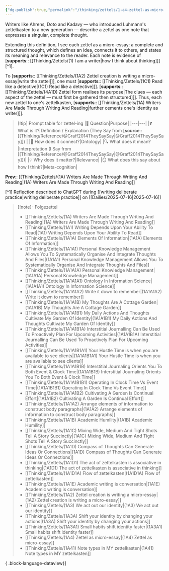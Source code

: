 ```yaml
---
{"dg-publish":true,"permalink":"/thinking/zettels/1-a4-zettel-as-micro-essay/","noteIcon":"","created":"2025-07-16T12:59","updated":"2025-07-21T21:29"}
---
```


Writers like Ahrens, Doto and Kadavy — who introduced Luhmann's zettelkasten to a new generation — describe a zettel as one note that expresses a singular, complete thought. 

Extending this definition, I see each zettel as a micro-essay: a complete and structured thought, which defines an idea, connects it to others, and states its meaning and relevance to the reader. Each note is evidence of [**supports**:: [[Thinking/Zettels/(1) I am a writer\|how I think about thinking]]][^1]. 

To [**supports**:: [[Thinking/Zettels/(1A2) Zettel creation is writing a micro-essay\|write the zettel]]], one must [**supports**:: [[Thinking/Zettels/(1C1) Read like a detective\|(1C1) Read like a detective]]]. [**supports**:: [[Thinking/Zettels/(4A1D) Zettel form realises its purpose\|The clues — each aspect of the zettel — must first be gathered then structured]]]. Thus, each new zettel to one's zettelkasten, [**supports**:: [[Thinking/Zettels/(1A) Writers Are Made Through Writing And Reading\|further cements one's identity as writer]]].


> [!tip] Prompt table for zettel-ing 
> |💬 Question|Purpose|
> |---|---|
> |❓ What is it?|Definition / Explanation (They Say from [**source**:: [[Thinking/Reference/@Graff2014TheySaySay\|@Graff2014TheySaySay]]) |
> |🧩 How does it connect?|Ontology|
> |🔍 What does it mean?|Interpretation (I Say from [[Thinking/Reference/@Graff2014TheySaySay\|@Graff2014TheySaySay]])|
> |💡 Why does it matter?|Relevance|
> |🪞 What does this say about how I think?|Meta-cognition|

**Prev**:: [[Thinking/Zettels/(1A) Writers Are Made Through Writing And Reading\|(1A) Writers Are Made Through Writing And Reading]]

[^1] Reflection described to ChatGPT during [[writing deliberate practice\|writing deliberate practice]] on [[Dailies/2025-07-16\|2025-07-16]]


> [!note]- Folgezettel
>  - [[Thinking/Zettels/(1A) Writers Are Made Through Writing And Reading\|(1A) Writers Are Made Through Writing And Reading]]
> - [[Thinking/Zettels/(1A1) Writing Depends Upon Your Ability To Read\|(1A1) Writing Depends Upon Your Ability To Read]]
> - [[Thinking/Zettels/(1A1A) Elements Of Information\|(1A1A) Elements Of Information]]
> - [[Thinking/Zettels/(1A1A1) Personal Knowledge Management Allows You To Systematically Organise And Integrate Thoughts And Files\|(1A1A1) Personal Knowledge Management Allows You To Systematically Organise And Integrate Thoughts And Files]]
> - [[Thinking/Zettels/(1A1A1A) Personal Knowledge Management\|(1A1A1A) Personal Knowledge Management]]
> - [[Thinking/Zettels/(1A1A1A1) Ontology In Information Science\|(1A1A1A1) Ontology In Information Science]]
> - [[Thinking/Zettels/(1A1A1A2) Write it down to remember\|(1A1A1A2) Write it down to remember]]
> - [[Thinking/Zettels/(1A1A1B) My Thoughts Are A Cottage Garden\|(1A1A1B) My Thoughts Are A Cottage Garden]]
> - [[Thinking/Zettels/(1A1A1B1) My Daily Actions And Thoughts Cultivate My Garden Of Identity\|(1A1A1B1) My Daily Actions And Thoughts Cultivate My Garden Of Identity]]
> - [[Thinking/Zettels/(1A1A1B1A) Interstitial Journalling Can Be Used To Proactively Plan For Upcoming Activities\|(1A1A1B1A) Interstitial Journalling Can Be Used To Proactively Plan For Upcoming Activities]]
> - [[Thinking/Zettels/(1A1A1B1A1) Your Hustle Time is when you are available to see clients\|(1A1A1B1A1) Your Hustle Time is when you are available to see clients]]
> - [[Thinking/Zettels/(1A1A1B1B) Interstitial Journaling Orients You To Both Event & Clock Time\|(1A1A1B1B) Interstitial Journaling Orients You To Both Event & Clock Time]]
> - [[Thinking/Zettels/(1A1A1B1B1) Operating In Clock Time Vs Event Time\|(1A1A1B1B1) Operating In Clock Time Vs Event Time]]
> - [[Thinking/Zettels/(1A1A1B2) Cultivating A Garden Is Continual Effort\|(1A1A1B2) Cultivating A Garden Is Continual Effort]]
> - [[Thinking/Zettels/(1A1A2) Arrange elements of information to construct body paragraphs\|(1A1A2) Arrange elements of information to construct body paragraphs]]
> - [[Thinking/Zettels/(1A1B) Academic Humility\|(1A1B) Academic Humility]]
> - [[Thinking/Zettels/(1A1C) Mixing Wide, Medium And Tight Shots Tell A Story Succinctly\|(1A1C) Mixing Wide, Medium And Tight Shots Tell A Story Succinctly]]
> - [[Thinking/Zettels/(1A1D) Compass of Thoughts Can Generate Ideas Or Connections\|(1A1D) Compass of Thoughts Can Generate Ideas Or Connections]]
> - [[Thinking/Zettels/(1A1D1) The act of zettelkasten is associative in thinking\|(1A1D1) The act of zettelkasten is associative in thinking]]
> - [[Thinking/Zettels/(1A1D1A) Flow of zettelkasten\|(1A1D1A) Flow of zettelkasten]]
> - [[Thinking/Zettels/(1A1E) Academic writing is conversation\|(1A1E) Academic writing is conversation]]
> - [[Thinking/Zettels/(1A2) Zettel creation is writing a micro-essay\|(1A2) Zettel creation is writing a micro-essay]]
> - [[Thinking/Zettels/(1A3) We act out our identity\|(1A3) We act out our identity]]
> - [[Thinking/Zettels/(1A3A) Shift your identity by changing your actions\|(1A3A) Shift your identity by changing your actions]]
> - [[Thinking/Zettels/(1A3A1) Small habits shift identity faster\|(1A3A1) Small habits shift identity faster]]
> - [[Thinking/Zettels/(1A4) Zettel as micro-essay\|(1A4) Zettel as micro-essay]]
> - [[Thinking/Zettels/(1A41) Note types in MY zettelkasten\|(1A41) Note types in MY zettelkasten]]
> 
{ .block-language-dataview}]